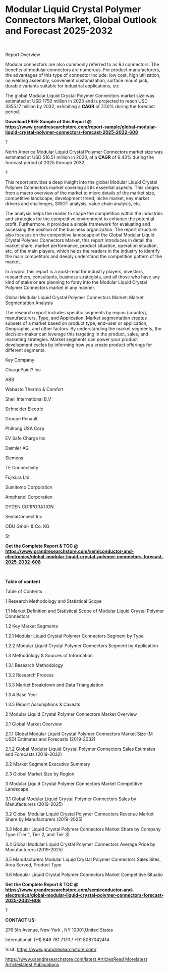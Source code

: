 <h1>Modular Liquid Crystal Polymer Connectors Market, Global Outlook and Forecast 2025-2032</h1><br/><p>Report Overview</p>
 
 
 
 <p>Modular connectors are also commonly referred to as RJ connectors. The benefits of modular connectors are numerous. For product manufacturers, the advantages of this type of connector include: low cost, high utilization, no welding assembly, convenient customization, surface mount jack, durable variants suitable for industrial applications, etc</p>
 
 
 
 <p>The global Modular Liquid Crystal Polymer Connectors market size was estimated at USD 1750 million in 2023 and is projected to reach USD 3355.17 million by 2032, exhibiting a <strong>CAGR</strong> of 7.50% during the forecast period.</p>
 
 
 
 <div><b>Download FREE Sample of this Report @ <a href="https://www.grandresearchstore.com/report-sample/global-modular-liquid-crystal-polymer-connectors-forecast-2025-2032-608">https://www.grandresearchstore.com/report-sample/global-modular-liquid-crystal-polymer-connectors-forecast-2025-2032-608</a></b></div>
 
 
 
 <p>? </p>
 
 
 
 <p>North America Modular Liquid Crystal Polymer Connectors market size was estimated at USD 516.51 million in 2023, at a <strong>CAGR</strong> of 6.43% during the forecast period of 2025 through 2032.</p>
 
 
 
 <p>? </p>
 
 
 
 <p>This report provides a deep insight into the global Modular Liquid Crystal Polymer Connectors market covering all its essential aspects. This ranges from a macro overview of the market to micro details of the market size, competitive landscape, development trend, niche market, key market drivers and challenges, SWOT analysis, value chain analysis, etc.</p>
 
 
 
 <p>The analysis helps the reader to shape the competition within the industries and strategies for the competitive environment to enhance the potential profit. Furthermore, it provides a simple framework for evaluating and accessing the position of the business organization. The report structure also focuses on the competitive landscape of the Global Modular Liquid Crystal Polymer Connectors Market, this report introduces in detail the market share, market performance, product situation, operation situation, etc. of the main players, which helps the readers in the industry to identify the main competitors and deeply understand the competition pattern of the market.</p>
 
 
 
 <p>In a word, this report is a must-read for industry players, investors, researchers, consultants, business strategists, and all those who have any kind of stake or are planning to foray into the Modular Liquid Crystal Polymer Connectors market in any manner.</p>
 
 
 
 <p>Global Modular Liquid Crystal Polymer Connectors Market: Market Segmentation Analysis</p>
 
 
 
 <p>The research report includes specific segments by region (country), manufacturers, Type, and Application. Market segmentation creates subsets of a market based on product type, end-user or application, Geographic, and other factors. By understanding the market segments, the decision-maker can leverage this targeting in the product, sales, and marketing strategies. Market segments can power your product development cycles by informing how you create product offerings for different segments.</p>
 
 
 
 <p>Key Company</p>
 
 
 
 <p>ChargePoint? Inc</p>
 
 
 
 <p>ABB</p>
 
 
 
 <p>Webasto Thermo & Comfort</p>
 
 
 
 <p>Shell International B.V</p>
 
 
 
 <p>Schneider Electric</p>
 
 
 
 <p>Groupe Renault</p>
 
 
 
 <p>Phihong USA Corp</p>
 
 
 
 <p>EV Safe Charge Inc</p>
 
 
 
 <p>Daimler AG</p>
 
 
 
 <p>Siemens</p>
 
 
 
 <p>TE Connectivity</p>
 
 
 
 <p>Fujikura Ltd</p>
 
 
 
 <p>Sumitomo Corporation</p>
 
 
 
 <p>Amphenol Corporation</p>
 
 
 
 <p>DYDEN CORPORATION</p>
 
 
 
 <p>SemaConnect Inc</p>
 
 
 
 <p>ODU GmbH & Co. KG</p>
 
 
 
 <p>St</p>
 
 
 
 <div><b>Get the Complete Report & TOC @ <a href="https://www.grandresearchstore.com/semiconductor-and-electronics/global-modular-liquid-crystal-polymer-connectors-forecast-2025-2032-608">https://www.grandresearchstore.com/semiconductor-and-electronics/global-modular-liquid-crystal-polymer-connectors-forecast-2025-2032-608</a></b></div>
 
 
 
 <p><br />
 
 <b>Table of content</b></p>
 
 
 
 <p>Table of Contents<br />
 
 1 Research Methodology and Statistical Scope<br />
 
 1.1 Market Definition and Statistical Scope of Modular Liquid Crystal Polymer Connectors<br />
 
 1.2 Key Market Segments<br />
 
 1.2.1 Modular Liquid Crystal Polymer Connectors Segment by Type<br />
 
 1.2.2 Modular Liquid Crystal Polymer Connectors Segment by Application<br />
 
 1.3 Methodology & Sources of Information<br />
 
 1.3.1 Research Methodology<br />
 
 1.3.2 Research Process<br />
 
 1.3.3 Market Breakdown and Data Triangulation<br />
 
 1.3.4 Base Year<br />
 
 1.3.5 Report Assumptions & Caveats<br />
 
 2 Modular Liquid Crystal Polymer Connectors Market Overview<br />
 
 2.1 Global Market Overview<br />
 
 2.1.1 Global Modular Liquid Crystal Polymer Connectors Market Size (M USD) Estimates and Forecasts (2019-2032)<br />
 
 2.1.2 Global Modular Liquid Crystal Polymer Connectors Sales Estimates and Forecasts (2019-2032)<br />
 
 2.2 Market Segment Executive Summary<br />
 
 2.3 Global Market Size by Region<br />
 
 3 Modular Liquid Crystal Polymer Connectors Market Competitive Landscape<br />
 
 3.1 Global Modular Liquid Crystal Polymer Connectors Sales by Manufacturers (2019-2025)<br />
 
 3.2 Global Modular Liquid Crystal Polymer Connectors Revenue Market Share by Manufacturers (2019-2025)<br />
 
 3.3 Modular Liquid Crystal Polymer Connectors Market Share by Company Type (Tier 1, Tier 2, and Tier 3)<br />
 
 3.4 Global Modular Liquid Crystal Polymer Connectors Average Price by Manufacturers (2019-2025)<br />
 
 3.5 Manufacturers Modular Liquid Crystal Polymer Connectors Sales Sites, Area Served, Product Type<br />
 
 3.6 Modular Liquid Crystal Polymer Connectors Market Competitive Situatio</p>
 
 
 
 <div><b>Get the Complete Report & TOC @ <a href="https://www.grandresearchstore.com/semiconductor-and-electronics/global-modular-liquid-crystal-polymer-connectors-forecast-2025-2032-608">https://www.grandresearchstore.com/semiconductor-and-electronics/global-modular-liquid-crystal-polymer-connectors-forecast-2025-2032-608</a></b></div>
 
 
 
 <p>? </p>
 
 
 
 <p><b>CONTACT US:</b><br />
 
 276 5th Avenue, New York , NY 10001,United States<br />
 
 International: (+1) 646 781 7170 / +91 8087042414<br />
 
 Visit: <a href="https://www.grandresearchstore.com/">https://www.grandresearchstore.com/</a><br />
 
 <a href="https://gyeongbokgung.com">https://www.grandresearchstore.com/</a><a href="https://hallyeomaritime.com">latest Articles</a><a href="https://jingwansa.com">Read More</a><a href="https://nguoiviet.jp/">latest Articles</a><a href="https://www.intelmarketresearch.com/">latest Publications</a></p>